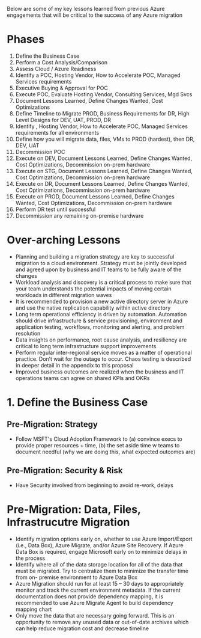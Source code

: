Below are some of my key lessons learned from previous Azure engagements that will be critical to the success of any Azure migration

# Phases
1. Define the Business Case
1. Perform a Cost Analysis/Comparison
1. Assess Cloud / Azure Readiness
1. Identify a POC, Hosting Vendor, How to Accelerate POC, Managed Services requirements
1. Executive Buying & Approval for POC
1. Execute POC, Evaluate Hosting Vendor, Consulting Services, Mgd Svcs
1. Document Lessons Learned, Define Changes Wanted, Cost Optimizations
1. Define Timeline to Migrate PROD, Business Requirements for DR, High Level Designs for DEV, UAT, PROD, DR
1. Identify , Hosting Vendor, How to Accelerate POC, Managed Services requirements for all environments
1. Define how you will migrate data, files, VMs to PROD (hardest), then DR, DEV, UAT
1. Decommission POC
1. Execute on DEV, Document Lessons Learned, Define Changes Wanted, Cost Optimizations, Decommission on-prem hardware
1. Execute on STG, Document Lessons Learned, Define Changes Wanted, Cost Optimizations, Decommission on-prem hardware
1. Execute on DR, Document Lessons Learned, Define Changes Wanted, Cost Optimizations, Decommission on-prem hardware
1. Execute on PROD, Document Lessons Learned, Define Changes Wanted, Cost Optimizations, Decommission on-prem hardware
1. Perform DR test until successful
1. Decommission any remaining on-premise hardware

# Over-arching Lessons
- Planning and building a migration strategy are key to successful migration to a cloud environment. Strategy must be jointly developed and agreed upon by business and IT teams to be fully aware of the changes
- Workload analysis and discovery is a critical process to make sure that your team understands the potential impacts of moving certain workloads in different migration waves
- It is recommended to provision a new active directory server in Azure and use the native replication capability within active directory
- Long term operational efficiency is driven by automation. Automation should drive infrastructure & service provisioning, environment and application testing, workflows, monitoring and alerting, and problem resolution
- Data insights on performance, root cause analysis, and resiliency are critical to long term infrastructure support improvements
- Perform regular inter-regional service moves as a matter of operational practice. Don’t wait for the outage to occur. Chaos testing is described in deeper detail in the appendix to this proposal
- Improved business outcomes are realized when the business and IT operations teams can agree on shared KPIs and OKRs

# 1. Define the Business Case
## Pre-Migration: Strategy
- Follow MSFT's Cloud Adoption Framework to (a) convince execs to provide proper resources + time, (b) the set aside time w teams to document needful (why we are doing this, what expected outcomes are)

## Pre-Migration: Security & Risk
- Have Security involved from beginning to avoid re-work, delays

## 

# Pre-Migration: Data, Files, Infrastrucutre Migration
- Identify migration options early on, whether to use Azure Import/Export (i.e., Data Box), Azure Migrate, and/or Azure Site Recovery. If Azure Data Box is required, engage Microsoft early on to minimize delays in the process
- Identify where all of the data storage location for all of the data that must be migrated. Try to centralize them to minimize the transfer time from on- premise environment to Azure Data Box
- Azure Migration should run for at least 15 – 30 days to appropriately monitor and track the current environment metadata. If the current documentation does not provide dependency mapping, it is recommended to use Azure Migrate Agent to build dependency mapping chart
- Only move the data that are necessary going forward. This is an opportunity to remove any unused data or out-of-date archives which can help reduce migration cost and decrease timeline
